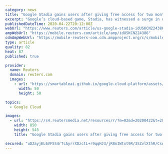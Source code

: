 ```yaml
---
category: news
title: "Google Stadia gains users after giving free access for two months"
excerpt: "Google’s cloud-based game, Stadia, has witnessed a surge in users after the tech giant gifted two months of free access to its premium version for gamers sheltering at home to curb the spread of the coronavirus."
publishedDateTime: 2020-04-22T20:12:00Z
webUrl: "https://www.reuters.com/article/us-google-stadia-idUSKCN224386"
ampWebUrl: "https://mobile.reuters.com/article/amp/idUSKCN224386"
cdnAmpWebUrl: "https://mobile-reuters-com.cdn.ampproject.org/c/s/mobile.reuters.com/article/amp/idUSKCN224386"
type: article
quality: 82
heat: 87
published: true

provider:
  name: Reuters
  domain: reuters.com
  images:
    - url: "https://smartableai.github.io/google-cloud-platform/assets/images/organizations/reuters.com-50x50.jpg"
      width: 50
      height: 50

topics:
  - Google Cloud

images:
  - url: "https://s4.reutersmedia.net/resources/r/?m=02&d=20200422&t=2&i=1516080494&w=&fh=545px&fw=&ll=&pl=&sq=&r=LYNXNPEG3L24Y"
    width: 850
    height: 545
    title: "Google Stadia gains users after giving free access for two months"

secured: "uDZayjEL6VF5S4rTcAyrrXDzctL+r9qqHJ3/jR8nIWtxt9R/3SZvlXthR/CsAImy8LvQ2r4CS6snnfQUKPP84lJ4Whb7PwIApOv40uvoystnH2T2yQtDTTxa4kHsgZTyLlk2i3z83CpKUybigX8VxgLYr9P6X0m6QqvH5WPYNxG7vhGrK95wxBHVslbQd0iNbpOmhYhTMczNadaZUWMnQa8rZXD9+oyvR4cOwufd5cPSkZVhnYfJtXJrezZO3GQtsqtMr5MPW90U6N6r+Dukks/uMjeAm+XhPvTPrnXYKQT6WDunBtWM7kSwNkSsjaK1yK3lmb6hDXKPTPDLhEY0DFxo8KXikwTdRhdEKjruYqcPUn2hnyNuQxuC2cjdX8vebZ8RlA52sZFkRSSJ4yNM9mj0wjNHirKeWHtD+DNbp1Q4srjOpI6UdfJEXOhyLOhyAOEFNioHd2ZkmQu9cMx6COEGZ33LISsNGoAHMDf8ZcY=;/tm1jxUHB41T4ccWwSe6Jg=="
---
```


